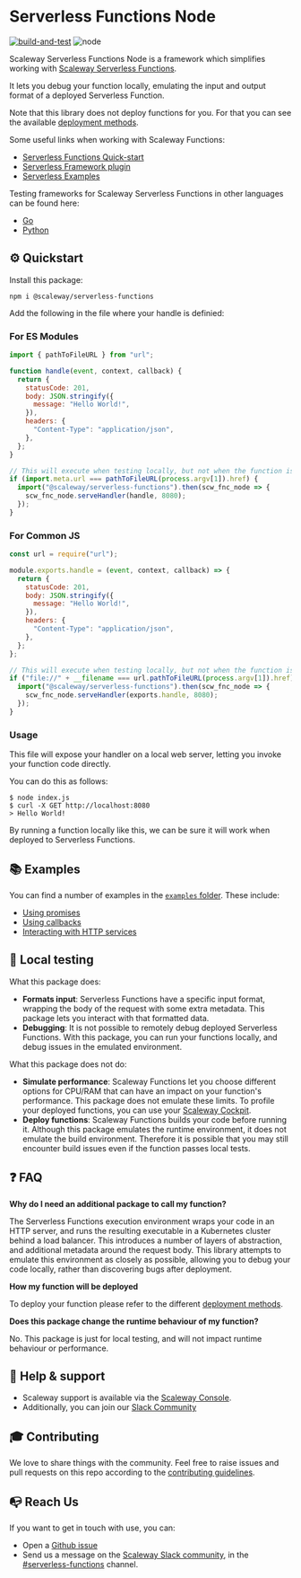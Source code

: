 # Serverless Functions Node

[![build-and-test](https://github.com/scaleway/serverless-functions-node/actions/workflows/npmtest.yml/badge.svg)](https://github.com/scaleway/serverless-functions-node/actions/workflows/npmtest.yml)
![node](https://img.shields.io/badge/node-16_|_18-blue.svg)

Scaleway Serverless Functions Node is a framework which simplifies working with [Scaleway Serverless Functions](https://www.scaleway.com/en/serverless-functions/).

It lets you debug your function locally, emulating the input and output format of a deployed Serverless Function.

Note that this library does not deploy functions for you. For that you can see the available [deployment methods](https://www.scaleway.com/en/docs/serverless/functions/reference-content/deploy-function/).

Some useful links when working with Scaleway Functions:

- [Serverless Functions Quick-start](https://www.scaleway.com/en/docs/serverless/functions/quickstart/)
- [Serverless Framework plugin](https://github.com/scaleway/serverless-scaleway-functions)
- [Serverless Examples](https://github.com/scaleway/serverless-examples)

Testing frameworks for Scaleway Serverless Functions in other languages can be found here:

- [Go](https://github.com/scaleway/serverless-functions-go)
- [Python](https://github.com/scaleway/serverless-functions-python)

## ⚙️ Quickstart

Install this package:

```console
npm i @scaleway/serverless-functions
```

Add the following in the file where your handle is definied:

### For ES Modules

```js
import { pathToFileURL } from "url";

function handle(event, context, callback) {
  return {
    statusCode: 201,
    body: JSON.stringify({
      message: "Hello World!",
    }),
    headers: {
      "Content-Type": "application/json",
    },
  };
}

// This will execute when testing locally, but not when the function is launched
if (import.meta.url === pathToFileURL(process.argv[1]).href) {
  import("@scaleway/serverless-functions").then(scw_fnc_node => {
    scw_fnc_node.serveHandler(handle, 8080);
  });
}
```

### For Common JS

```js
const url = require("url");

module.exports.handle = (event, context, callback) => {
  return {
    statusCode: 201,
    body: JSON.stringify({
      message: "Hello World!",
    }),
    headers: {
      "Content-Type": "application/json",
    },
  };
};

// This will execute when testing locally, but not when the function is launched
if ("file://" + __filename === url.pathToFileURL(process.argv[1]).href) {
  import("@scaleway/serverless-functions").then(scw_fnc_node => {
    scw_fnc_node.serveHandler(exports.handle, 8080);
  });
}
```

### Usage

This file will expose your handler on a local web server, letting you invoke your function code directly.

You can do this as follows:

```console
$ node index.js
$ curl -X GET http://localhost:8080
> Hello World!
```

By running a function locally like this, we can be sure it will work when deployed to Serverless Functions.

## 📚 Examples

You can find a number of examples in the [`examples` folder](examples/). These include:

- [Using promises](examples/with_promise)
- [Using callbacks](examples/with_callback)
- [Interacting with HTTP services](examples/with_http_services)

## 🏡 Local testing

What this package does:

- **Formats input**: Serverless Functions have a specific input format, wrapping the body of the request with some extra metadata. This package lets you interact with that formatted data.
- **Debugging**: It is not possible to remotely debug deployed Serverless Functions. With this package, you can run your functions locally, and debug issues in the emulated environment.

What this package does not do:

- **Simulate performance**: Scaleway Functions let you choose different options for CPU/RAM that can have an impact on your function's performance. This package does not emulate these limits. To profile your deployed functions, you can use your [Scaleway Cockpit](https://www.scaleway.com/en/cockpit/).
- **Deploy functions**: Scaleway Functions builds your code before running it. Although this package emulates the runtime environment, it does not emulate the build environment. Therefore it is possible that you may still encounter build issues even if the function passes local tests.

## ❓ FAQ

**Why do I need an additional package to call my function?**

The Serverless Functions execution environment wraps your code in an HTTP server, and runs the resulting executable in a Kubernetes cluster behind a load balancer. This introduces a number of layers of abstraction, and additional metadata around the request body. This library attempts to emulate this environment as closely as possible, allowing you to debug your code locally, rather than discovering bugs after deployment.

**How my function will be deployed**

To deploy your function please refer to the different [deployment methods](https://www.scaleway.com/en/docs/serverless/functions/reference-content/deploy-function/).

**Does this package change the runtime behaviour of my function?**

No. This package is just for local testing, and will not impact runtime behaviour or performance.

## 🛟 Help & support

- Scaleway support is available via the [Scaleway Console](https://console.scaleway.com).
- Additionally, you can join our [Slack Community](https://www.scaleway.com/en/docs/tutorials/scaleway-slack-community/)

## 🎓 Contributing

We love to share things with the community. Feel free to raise issues and pull requests on this repo according to the [contributing guidelines](./.github/CONTRIBUTING.md).

## 📭 Reach Us

If you want to get in touch with use, you can:

- Open a [Github issue](https://github.com/scaleway/serverless-functions-node/issues/new)
- Send us a message on the [Scaleway Slack community](https://slack.scaleway.com/), in the
  [#serverless-functions](https://scaleway-community.slack.com/app_redirect?channel=serverless-functions) channel.
